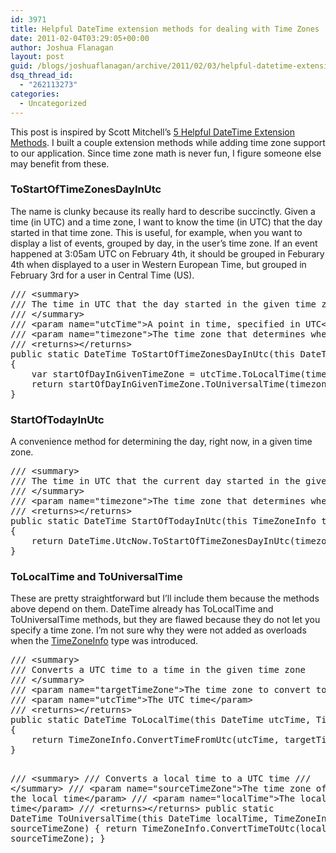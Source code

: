 ```yaml
---
id: 3971
title: Helpful DateTime extension methods for dealing with Time Zones
date: 2011-02-04T03:29:05+00:00
author: Joshua Flanagan
layout: post
guid: /blogs/joshuaflanagan/archive/2011/02/03/helpful-datetime-extension-methods-for-dealing-with-time-zones.aspx
dsq_thread_id:
  - "262113273"
categories:
  - Uncategorized
---
```

This post is inspired by Scott Mitchell&#8217;s <a href="http://dotnetslackers.com/articles/aspnet/5-Helpful-DateTime-Extension-Methods.aspx" target="_blank">5 Helpful DateTime Extension Methods</a>. I built a couple extension methods while adding time zone support to our application. Since time zone math is never fun, I figure someone else may benefit from these.

### ToStartOfTimeZonesDayInUtc

The name is clunky because its really hard to describe succinctly. Given a time (in UTC) and a time zone, I want to know the time (in UTC) that the day started in that time zone. This is useful, for example, when you want to display a list of events, grouped by day, in the user&#8217;s time zone. If an event happened at 3:05am UTC on February 4th, it should be grouped in Feburary 4th when displayed to a user in Western European Time, but grouped in February 3rd for a user in Central Time (US).

<div style="padding-bottom: 0px;margin: 0px;padding-left: 0px;padding-right: 0px;float: none;padding-top: 0px" class="wlWriterEditableSmartContent">
  <pre>/// &lt;summary&gt;
/// The time in UTC that the day started in the given time zone for a specific UTC time
/// &lt;/summary&gt;
/// &lt;param name="utcTime"&gt;A point in time, specified in UTC&lt;/param&gt;
/// &lt;param name="timezone"&gt;The time zone that determines when the day started&lt;/param&gt;
/// &lt;returns&gt;&lt;/returns&gt;
public static DateTime ToStartOfTimeZonesDayInUtc(this DateTime utcTime, TimeZoneInfo timezone)
{
    var startOfDayInGivenTimeZone = utcTime.ToLocalTime(timezone).Date;
    return startOfDayInGivenTimeZone.ToUniversalTime(timezone);
}</pre>
</div>

### StartOfTodayInUtc

A convenience method for determining the day, right now, in a given time zone.

<div style="padding-bottom: 0px;margin: 0px;padding-left: 0px;padding-right: 0px;float: none;padding-top: 0px" class="wlWriterEditableSmartContent">
  <pre>/// &lt;summary&gt;
/// The time in UTC that the current day started in the given time zone
/// &lt;/summary&gt;
/// &lt;param name="timezone"&gt;The time zone that determines when the day started&lt;/param&gt;
/// &lt;returns&gt;&lt;/returns&gt;
public static DateTime StartOfTodayInUtc(this TimeZoneInfo timezone)
{
    return DateTime.UtcNow.ToStartOfTimeZonesDayInUtc(timezone);
}</pre>
</div>

### ToLocalTime and ToUniversalTime

These are pretty straightforward but I&#8217;ll include them because the methods above depend on them. DateTime already has ToLocalTime and ToUniversalTime methods, but they are flawed because they do not let you specify a time zone. I&#8217;m not sure why they were not added as overloads when the <a href="http://msdn.microsoft.com/en-us/library/system.timezoneinfo.aspx" target="_blank">TimeZoneInfo</a> type was introduced.

<div style="padding-bottom: 0px;margin: 0px;padding-left: 0px;padding-right: 0px;float: none;padding-top: 0px" class="wlWriterEditableSmartContent">
  <pre>/// &lt;summary&gt;
/// Converts a UTC time to a time in the given time zone
/// &lt;/summary&gt;
/// &lt;param name="targetTimeZone"&gt;The time zone to convert to&lt;/param&gt;
/// &lt;param name="utcTime"&gt;The UTC time&lt;/param&gt;
/// &lt;returns&gt;&lt;/returns&gt;
public static DateTime ToLocalTime(this DateTime utcTime, TimeZoneInfo targetTimeZone)
{
    return TimeZoneInfo.ConvertTimeFromUtc(utcTime, targetTimeZone);
}

/// &lt;summary&gt;
/// Converts a local time to a UTC time
/// &lt;/summary&gt;
/// &lt;param name="sourceTimeZone"&gt;The time zone of the local time&lt;/param&gt;
/// &lt;param name="localTime"&gt;The local time&lt;/param&gt;
/// &lt;returns&gt;&lt;/returns&gt;
public static DateTime ToUniversalTime(this DateTime localTime, TimeZoneInfo sourceTimeZone)
{
    return TimeZoneInfo.ConvertTimeToUtc(localTime, sourceTimeZone);
}</pre>
</div>